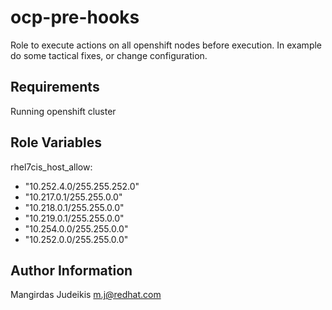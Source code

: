 ocp-pre-hooks
=========

Role to execute actions on all openshift nodes before execution. In example do some tactical fixes, or change configuration.

Requirements
------------

Running openshift cluster

Role Variables
--------------

rhel7cis_host_allow:
  - "10.252.4.0/255.255.252.0"  
  - "10.217.0.1/255.255.0.0"  
  - "10.218.0.1/255.255.0.0"
  - "10.219.0.1/255.255.0.0"
  - "10.254.0.0/255.255.0.0"
  - "10.252.0.0/255.255.0.0"

Author Information
------------------

Mangirdas Judeikis m.j@redhat.com

